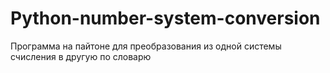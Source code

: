 # Python-number-system-conversion
Программа на пайтоне для преобразования из одной системы счисления в другую по словарю

